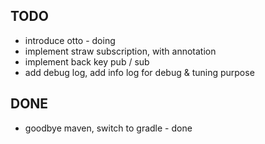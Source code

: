 TODO
----

- introduce otto - doing
- implement straw subscription, with annotation
- implement back key pub / sub
- add debug log, add info log for debug & tuning purpose


DONE
----
- goodbye maven, switch to gradle - done
